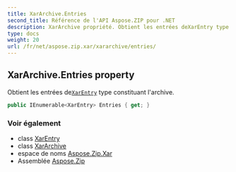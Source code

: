 ```yaml
---
title: XarArchive.Entries
second_title: Référence de l'API Aspose.ZIP pour .NET
description: XarArchive propriété. Obtient les entrées deXarEntry type constituant larchive.
type: docs
weight: 20
url: /fr/net/aspose.zip.xar/xararchive/entries/
---
```

## XarArchive.Entries property

Obtient les entrées de[`XarEntry`](../../xarentry/) type constituant l'archive.

```csharp
public IEnumerable<XarEntry> Entries { get; }
```

### Voir également

* class [XarEntry](../../xarentry/)
* class [XarArchive](../)
* espace de noms [Aspose.Zip.Xar](../../xararchive/)
* Assemblée [Aspose.Zip](../../../)


